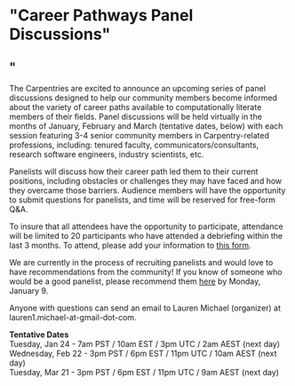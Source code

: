 # "Career Pathways Panel Discussions"  
## "  


The Carpentries are excited to announce an upcoming series of panel discussions designed to help our community members become informed 
about the variety of career paths available to computationally literate members of their fields. Panel discussions will be held virtually
in the months of January, February and March (tentative dates, below) with each session featuring 3-4 senior community members in 
Carpentry-related professions, including: tenured faculty, communicators/consultants, research software engineers, industry scientists,
etc.  

Panelists will discuss how their career path led them to their current positions, including obstacles or challenges they may have 
faced and how they overcame those barriers. Audience members will have the opportunity to submit questions for panelists, and time
will be reserved for free-form Q&A.   

To insure that all attendees have the opportunity to participate, attendance will be limited to 20 participants who have attended
a debriefing within the last 3 months. To attend, please add your information to 
[this form](https://docs.google.com/forms/d/1UMvhBKwiUKv0Snxgv3RjiR_6tEX0mgaK6wNkvEm7Oyw/).  

We are currently in the process of recruiting panelists and would love to have recommendations from the community!
If you know of someone who would be a good panelist, please recommend them 
[here](https://docs.google.com/forms/d/1XxQ4JCJO6f2q1JHFryi3VG3xN_IIYNw6ampaO4pQuRw/) by Monday, January 9.  

Anyone with questions can send an email to Lauren Michael (organizer) at lauren1.michael-at-gmail-dot-com.  

**Tentative Dates**    
Tuesday, Jan 24 - 7am PST / 10am EST / 3pm UTC / 2am AEST (next day)  
Wednesday, Feb 22 - 3pm PST / 6pm EST / 11pm UTC / 10am AEST (next day)  
Tuesday, Mar 21 - 3pm PST / 6pm EST / 11pm UTC / 9am AEST (next day)  


